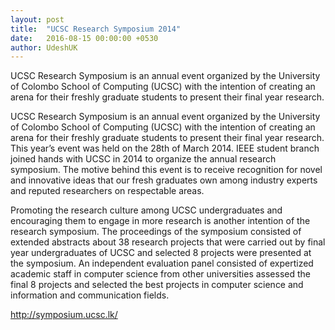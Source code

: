 ```yaml
---
layout: post
title:  "UCSC Research Symposium 2014"
date:   2016-08-15 00:00:00 +0530
author: UdeshUK
---
```


UCSC Research Symposium is an annual event organized by the University of Colombo School of Computing (UCSC) with the intention of creating an arena for their freshly graduate students to present their final year research.

UCSC Research Symposium is an annual event organized by the University of Colombo School of Computing (UCSC) with the intention of creating an arena for their freshly graduate students to present their final year research. This year’s event was held on the 28th of March 2014. IEEE student branch joined hands with UCSC in 2014 to organize the annual research symposium. The motive behind this event is to receive recognition for novel and innovative ideas that our fresh graduates own among industry experts and reputed researchers on respectable areas.

Promoting the research culture among UCSC undergraduates and encouraging them to engage in more research is another intention of the research symposium. The proceedings of the symposium consisted of extended abstracts about 38 research projects that were carried out by final year undergraduates of UCSC and selected 8 projects were presented at the symposium. An independent evaluation panel consisted of expertized academic staff in computer science from other universities assessed the final 8 projects and selected the best projects in computer science and information and communication fields.

http://symposium.ucsc.lk/